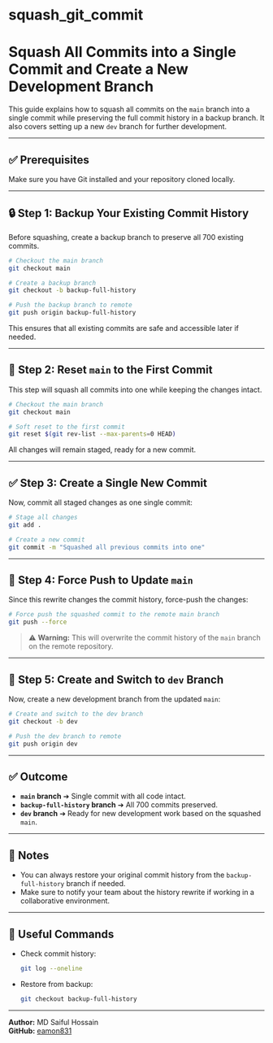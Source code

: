 # squash_git_commit

# Squash All Commits into a Single Commit and Create a New Development Branch

This guide explains how to squash all commits on the `main` branch into a single commit while preserving the full commit history in a backup branch. It also covers setting up a new `dev` branch for further development.

---

## ✅ Prerequisites

Make sure you have Git installed and your repository cloned locally.

---

## 🔒 Step 1: Backup Your Existing Commit History

Before squashing, create a backup branch to preserve all 700 existing commits.

```bash
# Checkout the main branch
git checkout main

# Create a backup branch
git checkout -b backup-full-history

# Push the backup branch to remote
git push origin backup-full-history
```

This ensures that all existing commits are safe and accessible later if needed.

---

## 🔄 Step 2: Reset `main` to the First Commit

This step will squash all commits into one while keeping the changes intact.

```bash
# Checkout the main branch
git checkout main

# Soft reset to the first commit
git reset $(git rev-list --max-parents=0 HEAD)
```

All changes will remain staged, ready for a new commit.

---

## ✅ Step 3: Create a Single New Commit

Now, commit all staged changes as one single commit:

```bash
# Stage all changes
git add .

# Create a new commit
git commit -m "Squashed all previous commits into one"
```

---

## 🚀 Step 4: Force Push to Update `main`

Since this rewrite changes the commit history, force-push the changes:

```bash
# Force push the squashed commit to the remote main branch
git push --force
```

> ⚠️ **Warning:** This will overwrite the commit history of the `main` branch on the remote repository.

---

## 🌿 Step 5: Create and Switch to `dev` Branch

Now, create a new development branch from the updated `main`:

```bash
# Create and switch to the dev branch
git checkout -b dev

# Push the dev branch to remote
git push origin dev
```

---

## ✅ Outcome

- **`main` branch** ➔ Single commit with all code intact.
- **`backup-full-history` branch** ➔ All 700 commits preserved.
- **`dev` branch** ➔ Ready for new development work based on the squashed `main`.

---

## 📌 Notes

- You can always restore your original commit history from the `backup-full-history` branch if needed.
- Make sure to notify your team about the history rewrite if working in a collaborative environment.

---

## 🔗 Useful Commands

- Check commit history:
  ```bash
  git log --oneline
  ```
- Restore from backup:
  ```bash
  git checkout backup-full-history
  ```

---

**Author:** MD Saiful Hossain  
**GitHub:** [eamon831](https://github.com/eamon831)

